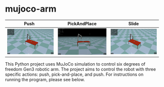 # mujoco-arm

| &nbsp;&nbsp;&nbsp;&nbsp;&nbsp;&nbsp;Push&nbsp;&nbsp;&nbsp;&nbsp;&nbsp;&nbsp;&nbsp;&nbsp; | PickAndPlace | &nbsp;&nbsp;&nbsp;&nbsp;&nbsp;&nbsp;&nbsp;Slide&nbsp;&nbsp;&nbsp;&nbsp;&nbsp;&nbsp;&nbsp; |
|-----------------------|-----------------------|-----------------------|
| ![](figures/push.gif) | ![](figures/pap.gif) | ![](figures/slide.gif) |

This Python project uses MuJoCo simulation to control six degrees of freedom Gen3 robotic arm. The project aims to control the robot with three specific actions: push, pick-and-place, and push. For instructions on running the program, please see below.
